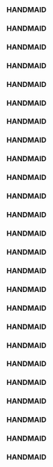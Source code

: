 ### HANDMAID   
### HANDMAID   
### HANDMAID   
### HANDMAID   
### HANDMAID   
### HANDMAID   
### HANDMAID   
### HANDMAID   
### HANDMAID   
### HANDMAID   
### HANDMAID   
### HANDMAID   
### HANDMAID   
### HANDMAID   
### HANDMAID   
### HANDMAID   
### HANDMAID   
### HANDMAID   
### HANDMAID   
### HANDMAID   
### HANDMAID   
### HANDMAID   
### HANDMAID   
### HANDMAID   
### HANDMAID